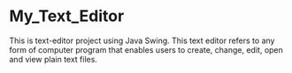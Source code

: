 # My_Text_Editor
This is text-editor project using Java Swing. This text editor refers to any form of computer program that enables users to create, change, edit, open and view plain text files.
